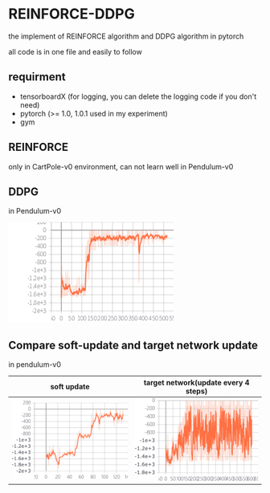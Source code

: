 # REINFORCE-DDPG
the implement of REINFORCE algorithm and DDPG algorithm in pytorch

all code is in one file and easily to follow

## requirment

- tensorboardX (for logging, you can delete the logging code if you don't need)
- pytorch (>= 1.0, 1.0.1 used in my experiment)
- gym

## REINFORCE

only in CartPole-v0 environment, can not learn well in Pendulum-v0

## DDPG

in Pendulum-v0

![result](./episode_reward.png)

## Compare soft-update and target network update
in pendulum-v0

soft update | target network(update every 4 steps)
:-:|:-:
![soft update](./soft-update.png)|![target network](./target-network.png)

